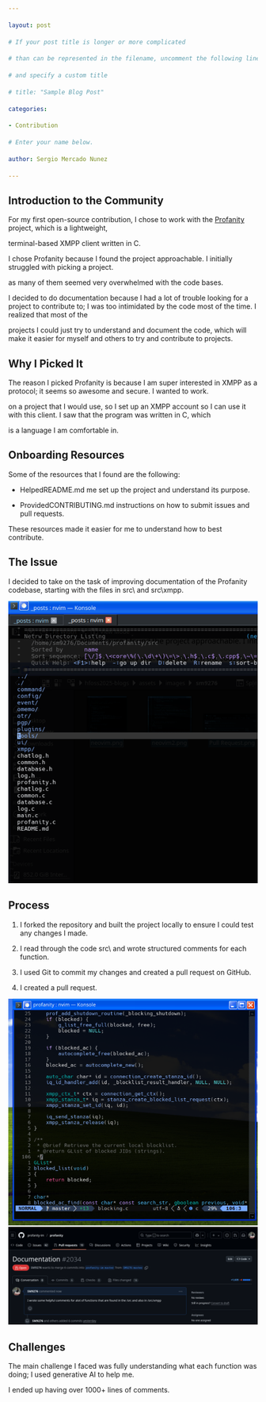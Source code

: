 ```yaml
---

layout: post

# If your post title is longer or more complicated

# than can be represented in the filename, uncomment the following line

# and specify a custom title

# title: "Sample Blog Post"

categories: 

- Contribution

# Enter your name below.

author: Sergio Mercado Nunez

---
```


## Introduction to the Community

For my first open-source contribution, I chose to work with the [Profanity](https://github.com/profanity-im/profanity) project, which is a lightweight,

terminal-based XMPP client written in C. 

I chose Profanity because I found the project approachable. I initially struggled with picking a project. 

as many of them seemed very overwhelmed with the code bases. 

I decided to do documentation because I had a lot of trouble looking for a project to contribute to; I was too intimidated by the code most of the time. I realized that most of the

projects I could just try to understand and document the code, which will make it easier for myself and others to try and contribute to projects.

## Why I Picked It

The reason I picked Profanity is because I am super interested in XMPP as a protocol; it seems so awesome and secure. I wanted to work.

on a project that I would use, so I set up an XMPP account so I can use it with this client. I saw that the program was written in C, which

is a language I am comfortable in. 


## Onboarding Resources

Some of the resources that I found are the following:

- HelpedREADME.md me set up the project and understand its purpose.

- ProvidedCONTRIBUTING.md instructions on how to submit issues and pull requests.

These resources made it easier for me to understand how to best contribute.

## The Issue

I decided to take on the task of improving documentation of the Profanity codebase, starting with the files in src\ and src\xmpp.

![Screenshot of files](../assets/images/sm9276/Src.png)

## Process

1. I forked the repository and built the project locally to ensure I could test any changes I made.

2. I read through the code src\ and wrote structured comments for each function.

3. I used Git to commit my changes and created a pull request on GitHub.

4. I created a pull request.

![Screenshot of neovim editor](../assets/images/sm9276/neovim2.png)
![Screenshot of Pull Request submission](../assets/images/sm9276/PR.png)

## Challenges

The main challenge I faced was fully understanding what each function was doing; I used generative AI to help me.

I ended up having over 1000+ lines of comments.



